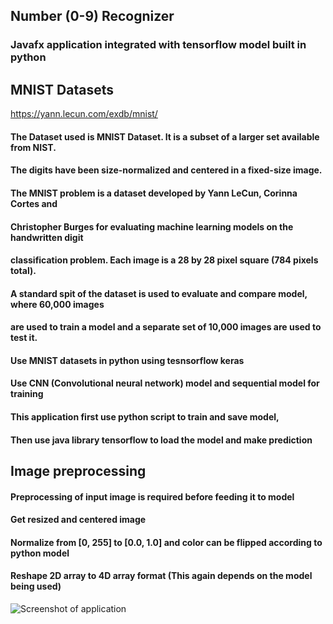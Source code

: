 ## Number (0-9) Recognizer
### Javafx application integrated with tensorflow model built in python

## MNIST Datasets
https://yann.lecun.com/exdb/mnist/
#### The Dataset used is MNIST Dataset. It is a subset of a larger set available from NIST.
#### The digits have been size-normalized and centered in a fixed-size image. 
#### The MNIST problem is a dataset developed by Yann LeCun, Corinna Cortes and 
#### Christopher Burges for evaluating machine learning models on the handwritten digit
#### classification problem. Each image is a 28 by 28 pixel square (784 pixels total).
#### A standard spit of the dataset is used to evaluate and compare model, where 60,000 images 
#### are used to train a model and a separate set of 10,000 images are used to test it.


#### Use MNIST datasets in python using tesnsorflow keras
#### Use CNN (Convolutional neural network) model and sequential model for training 
#### This application first use python script to train and save model, 
#### Then use java library tensorflow to load the model and make prediction

## Image preprocessing
#### Preprocessing of input image is required before feeding it to model
#### Get resized and centered image
#### Normalize from [0, 255] to [0.0, 1.0] and  color can be flipped according to python model
#### Reshape 2D array to 4D array format (This again depends on the model being used)



![Screenshot of application](C:\Users\auro0\OneDrive\Desktop\test.png "Screenshot of application")
